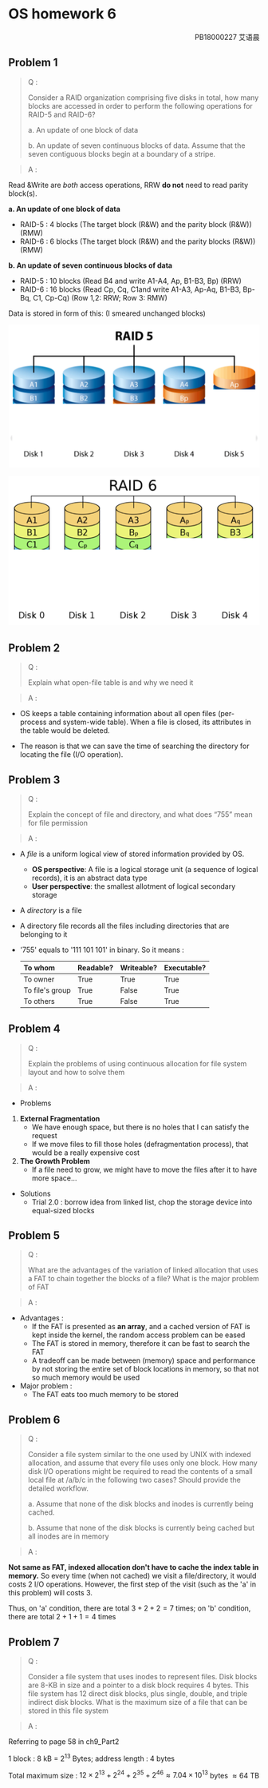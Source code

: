 # OS homework 6

<p align="right">PB18000227 艾语晨</p>

## Problem 1

> Q :
>
> Consider a RAID organization comprising five disks in total, how many blocks are accessed in order to perform the following operations for RAID-5 and RAID-6?
>
> a. An update of one block of data
>
> b. An update of seven continuous blocks of data. Assume that the seven contiguous blocks begin at a boundary of a stripe.

> A :

Read &Write are *both* access operations, RRW **do not** need to read parity block(s).

**a. An update of one block of data**

- RAID-5 : 4 blocks (The target block (R&W) and the parity block (R&W)) (RMW)
- RAID-6 : 6 blocks (The target block (R&W) and the parity blocks (R&W)) (RMW)

**b. An update of seven continuous blocks of data**

- RAID-5 : 10 blocks (Read B4 and write A1-A4, Ap, B1-B3, Bp) (RRW)
- RAID-6 : 16 blocks (Read Cp, Cq, C1and write A1-A3, Ap-Aq, B1-B3, Bp-Bq, C1, Cp-Cq) (Row 1,2: RRW; Row 3: RMW)

Data is stored in form of this: (I smeared unchanged blocks)

![RAID-5](../pics/pro1-RAID-5.png)

![RAID-6](../pics/pro1-RAID-6.png)

## Problem 2

> Q :
>
> Explain what open-file table is and why we need it

> A :

- OS keeps a table containing information about all open files (per- process and system-wide table). When a file is closed, its attributes in the table would be deleted.

- The reason is that we can save the time of searching the directory for locating the file (I/O operation).

## Problem 3

> Q :
>
> Explain the concept of file and directory, and what does “755” mean for file permission

> A :

- A *file* is a uniform logical view of stored information provided by OS.
	- **OS perspective**: A file is a logical storage unit (a sequence of logical records), it is an abstract data type
	- **User perspective**: the smallest allotment of logical secondary storage
- A *directory* is a file
	
- A directory file records all the files including directories that are belonging to it
	
- '755' equals to '111 101 101' in binary. So it means :

	| To whom         | Readable? | Writeable? | Executable? |
	| --------------- | --------- | ---------- | ----------- |
	| To owner        | True      | True       | True        |
	| To file's group | True      | False      | True        |
	| To others       | True      | False      | True        |

## Problem 4

> Q :
>
> Explain the problems of using continuous allocation for file system layout and how to solve them

> A :

- Problems

1. **External Fragmentation**
	- We have enough space, but there is no holes that I can satisfy the request
	- If we move files to fill those holes (defragmentation process), that would be a really expensive cost
2. **The Growth Problem**
	- If a file need to grow, we might have to move the files after it to have more space...

- Solutions 
	- Trial 2.0 : borrow idea from linked list, chop the storage device into equal-sized blocks

## Problem 5

> Q :
>
> What are the advantages of the variation of linked allocation that uses a FAT to chain together the blocks of a file? What is the major problem of FAT

> A :

- Advantages :
	- If the FAT is presented as **an array**, and a cached version of FAT is kept inside the kernel, the random access problem can be eased
	- The FAT is stored in memory, therefore it can be fast to search the FAT
	- A tradeoff can be made between (memory) space and performance by not storing the entire set of block locations in memory, so that not so much memory would be used
- Major problem :
	- The FAT eats too much memory to be stored

## Problem 6

> Q :
>
> Consider a file system similar to the one used by UNIX with indexed allocation, and assume that every file uses only one block. How many disk I/O operations might be required to read the contents of a small local file at /a/b/c in the following two cases? Should provide the detailed workflow.
>
> a. Assume that none of the disk blocks and inodes is currently being cached.
>
> b. Assume that none of the disk blocks is currently being cached but all inodes are in memory

> A :

**Not same as FAT, indexed allocation don't have to cache the index table in memory.** So every time (when not cached) we visit a file/directory, it would costs 2 I/O operations. However, the first step of the visit (such as the 'a' in this problem) will costs 3.

Thus, on 'a' condition, there are total $3+2+2=7$ times; on 'b' condition, there are total $2+1+1=4$ times

## Problem 7

> Q :
>
> Consider a file system that uses inodes to represent files. Disk blocks are 8-KB in size and a pointer to a disk block requires 4 bytes. This file system has 12 direct disk blocks, plus single, double, and triple indirect disk blocks. What is the maximum size of a file that can be stored in this file system

> A :

Referring to page 58 in ch9_Part2

1 block : 8 kB = $2^{13}$ Bytes; address length : 4 bytes

Total maximum size : $12\times2^{13}+2^{24}+2^{35}+2^{46}\approx7.04\times10^{13}$ bytes $\approx64$ TB

